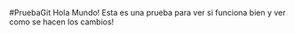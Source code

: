 #PruebaGit
Hola Mundo!
Esta es una prueba para ver si funciona
bien y ver como se hacen los cambios!
